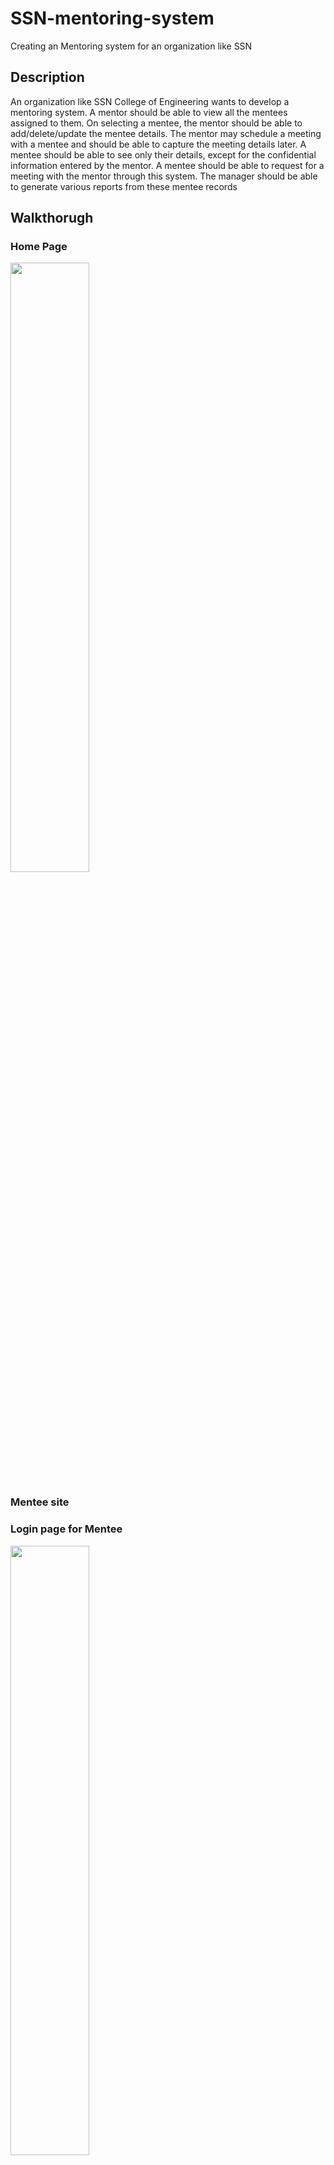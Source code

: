 # SSN-mentoring-system
Creating an Mentoring system for an organization like SSN

## Description 
An organization like SSN College of Engineering wants to develop a mentoring system. A
mentor should be able to view all the mentees assigned to them. On selecting a mentee, the
mentor should be able to add/delete/update the mentee details. The mentor may schedule a
meeting with a mentee and should be able to capture the meeting details later. A mentee
should be able to see only their details, except for the confidential information entered by the
mentor. A mentee should be able to request for a meeting with the mentor through this
system. The manager should be able to generate various reports from these mentee records

## Walkthorugh

### Home Page
<img src="/images/Screenshot 2023-12-14 203540.png" width=50%>

### Mentee site
### Login page for Mentee
<img src="/images/Screenshot 2023-12-14 213713.png" width=50%>

### Option for Mentee
<img src="/images/Screenshot 2023-12-14 213747.png" width=50%>

### Personal Details of Mentee
<img src="/images/Screenshot 2023-12-14 213803.png" width=50%>

### Mark details of Mentee
<img src="/images/Screenshot 2023-12-14 213838.png" width=50%>

### Mentor site
### Login for Mentor
<img src="/images/Screenshot 2023-12-14 215832.png" width=50%>

### Mentees assigned to a Mentor
<img src="/images/Screenshot 2023-12-14 214212.png" width=50%>

### Meeting with a Mentee
<img src="/images/Screenshot 2023-12-14 214300.png" width=50%>

### Select date and time for meeting
<img src="/images/Screenshot 2023-12-14 214342.png" width=50%>

### Selecting date and sending mail 
<img src="/images/Screenshot 2023-12-14 214353.png" width=50%>

### Sample mail recieved from Mentor
<img src="/images/Screenshot 2023-12-14 215636.png" width=50%>

### Manager site
### 
## Tools used
1) Tkinter    - Creating GUI
2) Python     - Implementing Data Structures Algorithms
3) Matplotlib - Visualtion
4) SMTP       - To send mail to Mentee by Mentor

## Algorithms used

### 1) AVL TREE

As all the Mentees are assigned to a Mentor. if we use linked list searching for a Mentee by a Mentor takes O(n) time complexity.
But by implementing AVL Tree the height of the tree is balanced so that searching takes O(log(n))

### 2) Linked List

All the Mentor and reference of their Mentees are in a linked list . Whereas Mentees are stored as AVL Tree

### 3) Hash Table
To store the login credentials of Mentee,Mentor,Manager . The reason for choosing Hash Table rather than dictionary is because of the time complexity as the average time complexity of Hash Table is O(1)

### 4) Arrays
1-Dimensional Array to store CAT-1 and CAT-2 marks of the students

## Visualization

### Manager side
To show the overall report to the manager we used Matplotlib for visualising the data which is stored in form of text file.
By Clicking a particular Mentor, The Manager could able to see the mark details of the corresponding Mentees in form of pie chart and bar graph
